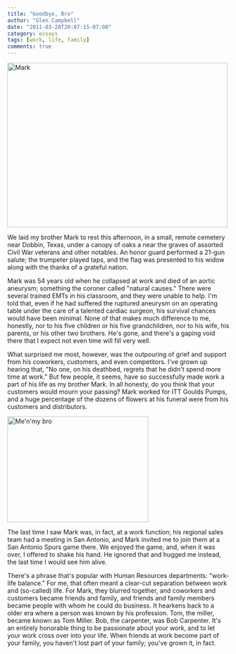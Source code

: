 ```yaml
---
title: "Goodbye, Bro"
author: "Glen Campbell"
date: "2011-03-28T20:07:15-07:00"
category: essays
tags: [work, life, family]
comments: true
---
```

<a href="http://www.flickr.com/photos/gecampbell/8578140623/" title="Mark by gecampbell, on Flickr"><img src="http://farm9.staticflickr.com/8087/8578140623_5b98ea4478.jpg" width="500" height="374" alt="Mark"></a>

We laid my brother Mark to rest this afternoon, in a small, remote cemetery near Dobbin, Texas, under a canopy of oaks a near the graves of assorted Civil War veterans and other notables. An honor guard performed a 21-gun salute; the trumpeter played taps, and the flag was presented to his widow along with the thanks of a grateful nation.

Mark was 54 years old when he collapsed at work and died of an aortic aneurysm; something the coroner called "natural causes." There were several trained EMTs in his classroom, and they were unable to help. I'm told that, even if he had suffered the ruptured aneurysm on an operating table under the care of a talented cardiac surgeon, his survival chances would have been minimal. None of that makes much difference to me, honestly, nor to his five children or his five grandchildren, nor to his wife, his parents, or his other two brothers. He's gone, and there's a gaping void there that I expect not even time will fill very well.

What surprised me most, however, was the outpouring of grief and support from his coworkers, customers, and even competitors. I've grown up hearing that, "No one, on his deathbed, regrets that he didn't spend more time at work." But few people, it seems, have so successfully made work a part of his life as my brother Mark. In all honesty, do you think that your customers would mourn your passing? Mark worked for ITT Goulds Pumps, and a huge percentage of the dozens of flowers at his funeral were from his customers and distributors.

<a href="http://www.flickr.com/photos/gecampbell/5371093635/" title="Me'n'my bro by gecampbell, on Flickr"><img src="http://farm6.staticflickr.com/5125/5371093635_d68608285f_n.jpg" width="320" height="240" alt="Me'n'my bro"></a>

The last time I saw Mark was, in fact, at a work function; his regional sales team had a meeting in San Antonio, and Mark invited me to join them at a San Antonio Spurs game there. We enjoyed the game, and, when it was over, I offered to shake his hand. He ignored that and hugged me instead, the last time I would see him alive.

There's a phrase that's popular with Human Resources departments: "work-life balance." For me, that often meant a clear-cut separation between work and (so-called) life. For Mark, they blurred together, and coworkers and customers became friends and family, and friends and family members became people with whom he could do business. It hearkens back to a older era where a person was known by his profession. Tom, the miller, became known as Tom Miller. Bob, the carpenter, was Bob Carpenter. It's an entirely honorable thing to be passionate about your work, and to let your work cross over into your life. When friends at work become part of your family, you haven't lost part of your family; you've grown it, in fact.

